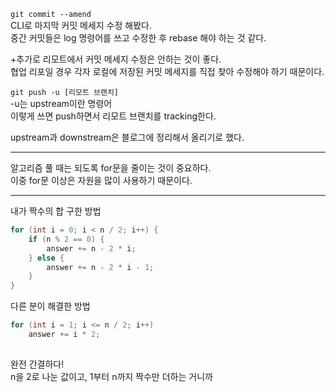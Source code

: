 `git commit --amend`   
CLI로 마지막 커밋 메세지 수정 해봤다.   
중간 커밋들은 log 명령어를 쓰고 수정한 후 rebase 해야 하는 것 같다.

+추가로 리모트에서 커밋 메세지 수정은 안하는 것이 좋다.   
협업 리포일 경우 각자 로컬에 저장된 커밋 메세지를 직접 찾아 수정해야 하기 때문이다. 

`git push -u [리모트 브랜치]`   
-u는 upstream이란 명령어   
이렇게 쓰면 push하면서 리모트 브랜치를 tracking한다.   

upstream과 downstream은 블로그에 정리해서 올리기로 했다. 

---   
   
알고리즘 풀 때는 되도록 for문을 줄이는 것이 중요하다.   
이중 for문 이상은 자원을 많이 사용하기 때문이다.

---

내가 짝수의 합 구한 방법
```java
for (int i = 0; i < n / 2; i++) {
    if (n % 2 == 0) {
        answer += n - 2 * i;
    } else {
        answer += n - 2 * i - 1;
    }
}
```

다른 분이 해결한 방법
```java
for (int i = 1; i <= n / 2; i++)
    answer += i * 2;
    
```

완전 간결하다!   
n을 2로 나눈 값이고, 1부터 n까지 짝수만 더하는 거니까